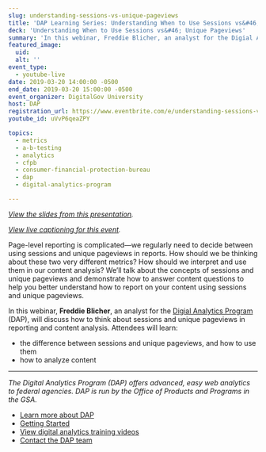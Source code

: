 ```yaml
---
slug: understanding-sessions-vs-unique-pageviews
title: 'DAP Learning Series: Understanding When to Use Sessions vs&#46; Unique Pageviews'
deck: 'Understanding When to Use Sessions vs&#46; Unique Pageviews'
summary: 'In this webinar, Freddie Blicher, an analyst for the Digial Analytics Program, will discuss how to think about sessions and unique pageviews in reporting and content analysis&#46;'
featured_image:
  uid:
  alt: ''
event_type:
  - youtube-live
date: 2019-03-20 14:00:00 -0500
end_date: 2019-03-20 15:00:00 -0500
event_organizer: DigitalGov University
host: DAP
registration_url: https://www.eventbrite.com/e/understanding-sessions-vs-unique-pageviews-registration-58648809167
youtube_id: uVvP6qeaZPY

topics:
  - metrics
  - a-b-testing
  - analytics
  - cfpb
  - consumer-financial-protection-bureau
  - dap
  - digital-analytics-program

---
```

_[View the slides from this presentation](https://digital.gov/pdf/sessions-unique-page-views.pdf)._

_[View live captioning for this event](https://www.captionedtext.com/client/event.aspx?EventID=3946624&CustomerID=321)._

Page-level reporting is complicated&mdash;we regularly need to decide between using sessions and unique pageviews in reports. How should we be thinking about these two very different metrics? How should we interpret and use them in our content analysis? We’ll talk about the concepts of sessions and unique pageviews and demonstrate how to answer content questions to help you better understand how to report on your content using sessions and unique pageviews.

In this webinar, **Freddie Blicher**, an analyst for the [Digial Analytics Program](https://digital.gov/dap/) (DAP), will discuss how to think about sessions and unique pageviews in reporting and content analysis. Attendees will learn:

* the difference between sessions and unique pageviews, and how to use them
* how to analyze content

---

*The Digital Analytics Program (DAP) offers advanced, easy web analytics to federal agencies. DAP is run by the Office of Products and Programs in the GSA.*

* [Learn more about DAP](https://www.digitalgov.gov/services/dap/)
* [Getting Started](https://github.com/digital-analytics-program/gov-wide-code)
* [View digital analytics training videos](https://www.youtube.com/playlist?list=PLd9b-GuOJ3nFwlyvLFUtmDpYFKezhot8P)
* [Contact the DAP team](mailto:dap@support.digitalgov.gov)
